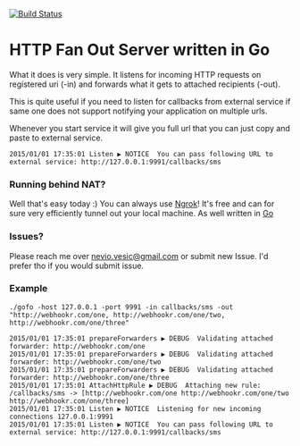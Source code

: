 [![Build Status](https://travis-ci.org/0x19/gofo.svg)](https://travis-ci.org/0x19/gofo)

HTTP Fan Out Server written in Go
====
What it does is very simple. It listens for incoming HTTP requests on registered uri (-in) and forwards what it gets to attached recipients (-out).

This is quite useful if you need to listen for callbacks from external service if same one does not support notifying your application on multiple urls.

Whenever you start service it will give you full url that you can just copy and paste to external service.

```shell
2015/01/01 17:35:01 Listen ▶ NOTICE  You can pass following URL to external service: http://127.0.0.1:9991/callbacks/sms
```


### Running behind NAT?

Well that's easy today :) You can always use [Ngrok](https://ngrok.com/)! It's free and can for sure very efficiently tunnel out your local machine. As well written in [Go](https://golang.org/)


### Issues?

Please reach me over nevio.vesic@gmail.com or submit new Issue. I'd prefer tho if you would submit issue.

### Example


```shell
./gofo -host 127.0.0.1 -port 9991 -in callbacks/sms -out "http://webhookr.com/one, http://webhookr.com/one/two, http://webhookr.com/one/three"

2015/01/01 17:35:01 prepareForwarders ▶ DEBUG  Validating attached forwarder: http://webhookr.com/one
2015/01/01 17:35:01 prepareForwarders ▶ DEBUG  Validating attached forwarder: http://webhookr.com/one/two
2015/01/01 17:35:01 prepareForwarders ▶ DEBUG  Validating attached forwarder: http://webhookr.com/one/three
2015/01/01 17:35:01 AttachHttpRule ▶ DEBUG  Attaching new rule: /callbacks/sms -> [http://webhookr.com/one http://webhookr.com/one/two http://webhookr.com/one/three]
2015/01/01 17:35:01 Listen ▶ NOTICE  Listening for new incoming connections 127.0.0.1:9991
2015/01/01 17:35:01 Listen ▶ NOTICE  You can pass following URL to external service: http://127.0.0.1:9991/callbacks/sms
```
